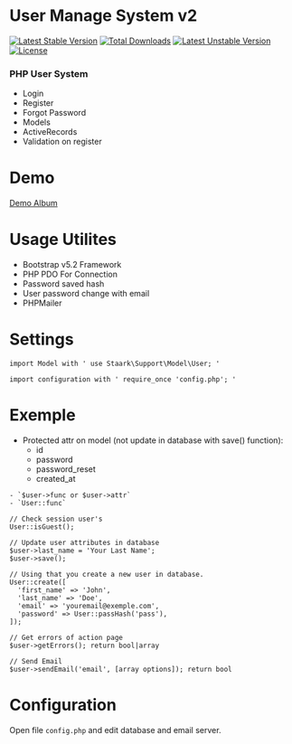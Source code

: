 # User Manage System v2
[![Latest Stable Version](http://poser.pugx.org/staark/user/v)](https://packagist.org/packages/staark/user)
[![Total Downloads](http://poser.pugx.org/staark/user/downloads)](https://packagist.org/packages/staark/user)
[![Latest Unstable Version](http://poser.pugx.org/staark/user/v/unstable)](https://packagist.org/packages/staark/user)
[![License](http://poser.pugx.org/staark/user/license)](https://packagist.org/packages/staark/user)

 ### PHP User System 
 - Login
 - Register
 - Forgot Password 
 - Models
 - ActiveRecords
 - Validation on register

# Demo
[Demo Album](https://imgur.com/a/xNNEwBy)

# Usage Utilites
 - Bootstrap v5.2 Framework
 - PHP PDO For Connection
 - Password saved hash
 - User password change with email
 - PHPMailer

# Settings
`import Model with ' use Staark\Support\Model\User; '`

`import configuration with ' require_once 'config.php'; '`

# Exemple

 - Protected attr on model (not update in database with save() function):
    - id
    - password
    - password_reset 
    - created_at

```
- `$user->func or $user->attr`
- `User::func`

// Check session user's
User::isGuest();

// Update user attributes in database
$user->last_name = 'Your Last Name';
$user->save();

// Using that you create a new user in database.
User::create([
  'first_name' => 'John',
  'last_name' => 'Doe',
  'email' => 'youremail@exemple.com',
  'password' => User::passHash('pass'),
]);

```

```
// Get errors of action page
$user->getErrors(); return bool|array

// Send Email
$user->sendEmail('email', [array options]); return bool
```

# Configuration
Open file ``config.php`` and edit database and email server.
